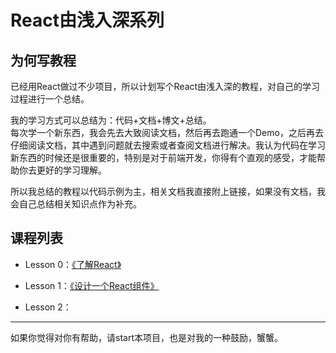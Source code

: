 # React由浅入深系列

## 为何写教程
已经用React做过不少项目，所以计划写个React由浅入深的教程，对自己的学习过程进行一个总结。  

我的学习方式可以总结为：代码+文档+博文+总结。    
每次学一个新东西，我会先去大致阅读文档，然后再去跑通一个Demo，之后再去仔细阅读文档，其中遇到问题就去搜索或者查阅文档进行解决。我认为代码在学习新东西的时候还是很重要的，特别是对于前端开发，你得有个直观的感受，才能帮助你去更好的学习理解。   
 
所以我总结的教程以代码示例为主，相关文档我直接附上链接，如果没有文档，我会自己总结相关知识点作为补充。  

## 课程列表
* Lesson 0：[《了解React》](./lesson0)

* Lesson 1：[《设计一个React组件》](./lesson1)

* Lesson 2：
---
如果你觉得对你有帮助，请start本项目，也是对我的一种鼓励，蟹蟹。
